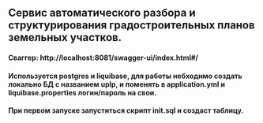 ## Сервис автоматического разбора и структурирования градостроительных планов земельных участков.

#### Сваггер: http://localhost:8081/swagger-ui/index.html#/
#### Используется postgres и liquibase, для работы небходимо создать локально БД с названием uplp, и поменять в application.yml и liquibase.properties логин/пароль на свои.
#### При первом запуске запуститься скрипт init.sql и создаст таблицу.